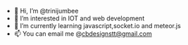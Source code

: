 - 👋 Hi, I’m @trinijumbee
- 👀 I’m interested in IOT and web development
- 🌱 I’m currently learning javascript,socket.io and meteor.js
- 📫 You can email me @cbdesignstt@gmail.com


